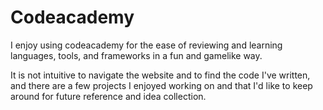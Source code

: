 # Codeacademy
I enjoy using codeacademy for the ease of reviewing and learning languages, tools, and frameworks in a fun and gamelike way.

It is not intuitive to navigate the website and to find the code I've written, 
and there are a few projects I enjoyed working on and that I'd like to keep around for future reference and idea collection.
